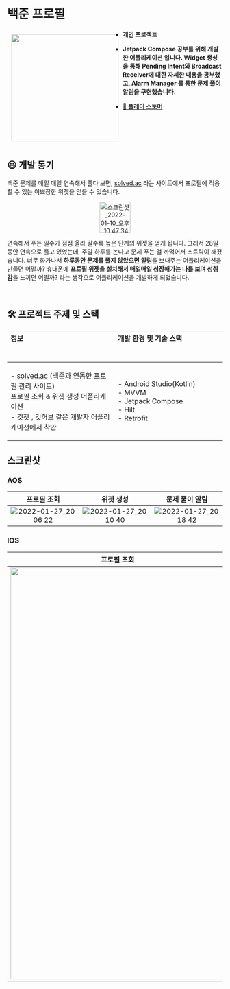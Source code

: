 # 백준 프로필


<img src = "https://user-images.githubusercontent.com/57793298/151350389-f067258c-c05c-4806-8a9c-c80eefedefec.png" align = "left" width = "250" hspace ="10" vspace = "10">

-  **개인 프로젝트**

-  **Jetpack Compose 공부를 위해 개발한 어플리케이션 입니다. Widget 생성을 통해 Pending Intent와 Broadcast Receiver에 대한 자세한 내용을 공부했고, Alarm Manager 를 통한 문제 풀이 알림을 구현했습니다.**

-  **[🔗 플레이 스토어](https://play.google.com/store/apps/details?id=per.hojong.baekjoonprofile)**
<br>
<br>
<br>
<br>


## 😃 개발 동기


백준 문제를 매일 매일 연속해서 풀다 보면, [solved.ac](http://solved.ac) 라는 사이트에서 프로필에 적용할 수 있는 이쁘장한 위젯을 얻을 수 있습니다.

<p align="center">
<img width="72" alt="스크린샷_2022-01-10_오후_10 47 34" src="https://user-images.githubusercontent.com/57793298/151350559-8f79a4f3-6e99-49f9-a2e8-430ea21da61d.png" align = "center">
</p>


연속해서 푸는 일수가 점점 올라 갈수록 높은 단계의 위젯을 얻게 됩니다. 그래서 28일 동안 연속으로 풀고 있었는데, 주말 하루를 논다고 문제 푸는 걸 까먹어서 스트릭이 깨졌습니다.
너무 화가나서 **하루동안 문제를 풀지 않았으면 알림**을 보내주는 어플리케이션을 만들면 어떨까?
휴대폰에 **프로필 위젯을 설치해서 매일매일 성장해가는 나를 보며 성취감**을 느끼면 어떨까? 라는 생각으로 어플리케이션을 개발하게 되었습니다.

<br>

<h2>🛠 프로젝트 주제 및 스택</h2>

  |정보&nbsp; &nbsp; &nbsp; &nbsp; &nbsp; &nbsp; &nbsp; &nbsp; &nbsp; &nbsp; &nbsp; &nbsp; &nbsp; &nbsp; &nbsp;&nbsp; &nbsp; &nbsp; &nbsp; &nbsp; &nbsp;&nbsp; &nbsp; &nbsp; &nbsp; &nbsp; &nbsp; &nbsp; &nbsp; &nbsp; &nbsp; &nbsp; &nbsp; &nbsp; &nbsp; &nbsp;&nbsp; &nbsp; &nbsp; &nbsp; &nbsp; &nbsp;&nbsp; &nbsp; &nbsp; &nbsp; &nbsp; &nbsp; &nbsp; &nbsp; &nbsp; &nbsp; &nbsp; &nbsp; &nbsp; &nbsp; &nbsp;&nbsp; &nbsp; &nbsp; &nbsp; &nbsp; &nbsp;|개발 환경 및 기술 스택&nbsp; &nbsp; &nbsp; &nbsp; &nbsp; &nbsp; &nbsp; &nbsp; &nbsp; &nbsp; &nbsp; &nbsp; &nbsp; &nbsp; &nbsp;&nbsp; &nbsp; &nbsp; &nbsp; &nbsp; &nbsp;&nbsp; &nbsp; &nbsp; &nbsp; &nbsp; &nbsp; &nbsp; &nbsp; &nbsp; &nbsp; &nbsp; &nbsp; &nbsp; &nbsp; &nbsp;&nbsp; &nbsp; &nbsp; &nbsp; &nbsp; &nbsp;|
  |:---|:---|
  |<p>- [solved.ac](http://solved.ac) (백준과 연동한 프로필 관리 사이트)<br>프로필 조회 & 위젯 생성 어플리케이션<br>- 깃젯 , 깃허브 같은 개발자 어플리케이션에서 착안</p>|- Android Studio(Kotlin)<br>- MVVM<br>- Jetpack Compose<br>- Hilt<br>- Retrofit
  

## 스크린샷
### AOS
|프로필 조회|위젯 생성|문제 풀이 알림|
|:-------:|:-------:|:-------:|
|![2022-01-27_20 06 22](https://user-images.githubusercontent.com/57793298/151350658-086c4049-234c-4ba6-b473-59638e2e3206.gif)|![2022-01-27_20 10 40](https://user-images.githubusercontent.com/57793298/151351100-bc278a79-52cf-4423-a5cc-5398ab77390d.gif)|![2022-01-27_20 18 42](https://user-images.githubusercontent.com/57793298/151351208-53fc3925-12f4-4fbc-9f35-e90969cfc715.gif)|

### IOS
|프로필 조회|위젯 생성|문제 추천|
|:-------:|:-------:|:-------:|
|<img src = "https://user-images.githubusercontent.com/57793298/156162143-d1f80c24-23f3-4a9d-b154-b5978c2d4497.gif" width = 500 height = 961>|<img src = "https://user-images.githubusercontent.com/57793298/156162279-ab515547-6fe1-4d08-903c-348f6f33f269.gif" width = 500 height = 961 >|<img src = "https://user-images.githubusercontent.com/57793298/156162187-993987a0-4f87-41a0-a731-ae5685b780f0.gif" width = 500 height = 961>|



